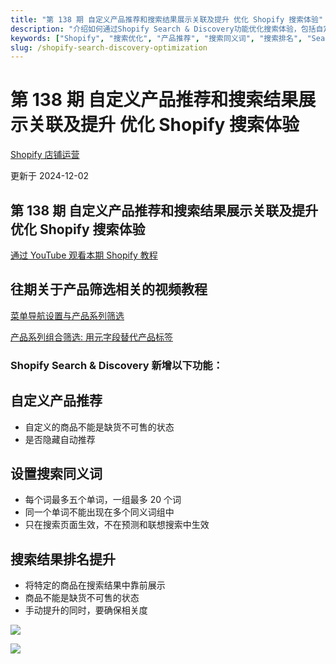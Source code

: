 ```yaml
---
title: "第 138 期 自定义产品推荐和搜索结果展示关联及提升 优化 Shopify 搜索体验"
description: "介绍如何通过Shopify Search & Discovery功能优化搜索体验，包括自定义产品推荐、搜索同义词设置和搜索结果排名提升"
keywords: ["Shopify", "搜索优化", "产品推荐", "搜索同义词", "搜索排名", "Search & Discovery"]
slug: /shopify-search-discovery-optimization
---
```


# 第 138 期 自定义产品推荐和搜索结果展示关联及提升 优化 Shopify 搜索体验

[Shopify 店铺运营](https://shopify2006.com/tag/shopify-dian-pu-yun-ying/)

更新于 2024-12-02

## 第 138 期 自定义产品推荐和搜索结果展示关联及提升 优化 Shopify 搜索体验

[通过 YouTube 观看本期 Shopify 教程](https://youtu.be/zwymMntDly0)

## 往期关于产品筛选相关的视频教程

[菜单导航设置与产品系列筛选](https://www.bilibili.com/video/BV1Ru41127pp?share_source=copy_web)

[产品系列组合筛选: 用元字段替代产品标签](https://www.bilibili.com/video/BV1gY4y1G7rj?share_source=copy_web)

### Shopify Search & Discovery 新增以下功能：

## 自定义产品推荐

-   自定义的商品不能是缺货不可售的状态
-   是否隐藏自动推荐

## 设置搜索同义词

-   每个词最多五个单词，一组最多 20 个词
-   同一个单词不能出现在多个同义词组中
-   只在搜索页面生效，不在预测和联想搜索中生效

## 搜索结果排名提升

-   将特定的商品在搜索结果中靠前展示
-   商品不能是缺货不可售的状态
-   手动提升的同时，要确保相关度

![](https://shopify2006.com/assets/built/shopify2006.ico?v=2ea66c62ff)

![](https://shopify2006.com/assets/built/shopify2006.ico?v=1283176712)